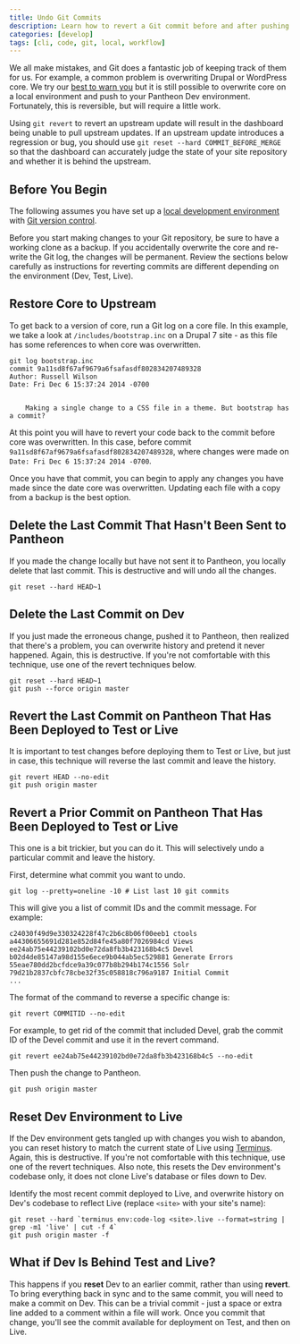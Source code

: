 ```yaml
---
title: Undo Git Commits
description: Learn how to revert a Git commit before and after pushing to Pantheon.
categories: [develop]
tags: [cli, code, git, local, workflow]
---
```


We all make mistakes, and Git does a fantastic job of keeping track of them for us. For example, a common problem is overwriting Drupal or WordPress core. We try our [best to warn you](/core-updates) but it is still possible to overwrite core on a local environment and push to your Pantheon Dev environment. Fortunately, this is reversible, but will require a little work.

<Alert title="Warning" type="danger">

Using `git revert` to revert an upstream update will result in the dashboard being unable to pull upstream updates. If an upstream update introduces a regression or bug, you should use `git reset --hard COMMIT_BEFORE_MERGE` so that the dashboard can accurately judge the state of your site repository and whether it is behind the upstream.

</Alert>

## Before You Begin

The following assumes you have set up a [local development environment](/local-development) with [Git version control](/git).

Before you start making changes to your Git repository, be sure to have a working clone as a backup. If you accidentally overwrite the core and re-write the Git log, the changes will be permanent. Review the sections below carefully as instructions for reverting commits are different depending on the environment (Dev, Test, Live).

## Restore Core to Upstream

To get back to a version of core, run a Git log on a core file. In this example, we take a look at `/includes/bootstrap.inc` on a Drupal 7 site - as this file has some references to when core was overwritten.

```bash{outputLines:2-7}
git log bootstrap.inc
commit 9a11sd8f67af9679a6fsafasdf802834207489328
Author: Russell Wilson
Date: Fri Dec 6 15:37:24 2014 -0700


    Making a single change to a CSS file in a theme. But bootstrap has a commit?
```

At this point you will have to revert your code back to the commit before core was overwritten. In this case, before commit `9a11sd8f67af9679a6fsafasdf802834207489328`, where changes were made on `Date: Fri Dec 6 15:37:24 2014 -0700`.

Once you have that commit, you can begin to apply any changes you have made since the date core was overwritten. Updating each file with a copy from a backup is the best option.

## Delete the Last Commit That Hasn't Been Sent to Pantheon

If you made the change locally but have not sent it to Pantheon, you locally delete that last commit. This is destructive and will undo all the changes.

```bash{promptUser: user}
git reset --hard HEAD~1
```

## Delete the Last Commit on Dev

If you just made the erroneous change, pushed it to Pantheon, then realized that there's a problem, you can overwrite history and pretend it never happened. Again, this is destructive. If you're not comfortable with this technique, use one of the revert techniques below.

```bash{promptUser: user}
git reset --hard HEAD~1
git push --force origin master
```

## Revert the Last Commit on Pantheon That Has Been Deployed to Test or Live

It is important to test changes before deploying them to Test or Live, but just in case, this technique will reverse the last commit and leave the history.

```bash{promptUser: user}
git revert HEAD --no-edit
git push origin master
```

## Revert a Prior Commit on Pantheon That Has Been Deployed to Test or Live

This one is a bit trickier, but you can do it. This will selectively undo a particular commit and leave the history.

First, determine what commit you want to undo.

```bash{promptUser: user}
git log --pretty=oneline -10 # List last 10 git commits
```

This will give you a list of commit IDs and the commit message. For example:

```git
c24030f49d9e330324228f47c2b6c8b06f00eeb1 ctools
a44306655691d281e852d84fe45a80f7026984cd Views
ee24ab75e44239102bd0e72da8fb3b423168b4c5 Devel
b02d4de85147a98d155e6ece9b044ab5ec529881 Generate Errors
55eae780dd2bcfdce9a39c077b8b294b174c1556 Solr
79d21b2837cbfc78cbe32f35c058818c796a9187 Initial Commit
...
```

The format of the command to reverse a specific change is:

```bash{promptUser: user}
git revert COMMITID --no-edit
```

For example, to get rid of the commit that included Devel, grab the commit ID of the Devel commit and use it in the revert command.

```bash{promptUser: user}
git revert ee24ab75e44239102bd0e72da8fb3b423168b4c5 --no-edit
```

Then push the change to Pantheon.

```bash{promptUser: user}
git push origin master
```

## Reset Dev Environment to Live

If the Dev environment gets tangled up with changes you wish to abandon, you can reset history to match the current state of Live using [Terminus](/terminus). Again, this is destructive. If you're not comfortable with this technique, use one of the revert techniques. Also note, this resets the Dev environment's codebase only, it does not clone Live's database or files down to Dev.

Identify the most recent commit deployed to Live, and overwrite history on Dev's codebase to reflect Live (replace `<site>` with your site's name):

```bash{promptUser: user}
git reset --hard `terminus env:code-log <site>.live --format=string | grep -m1 'live' | cut -f 4`
git push origin master -f
```

## What if Dev Is Behind Test and Live?

This happens if you **reset** Dev to an earlier commit, rather than using **revert**. To bring everything back in sync and to the same commit, you will need to make a commit on Dev. This can be a trivial commit - just a space or extra line added to a comment within a file will work. Once you commit that change, you'll see the commit available for deployment on Test, and then on Live.
